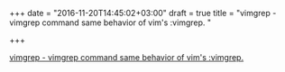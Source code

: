 +++
date = "2016-11-20T14:45:02+03:00"
draft = true
title = "vimgrep - vimgrep command same behavior of vim's :vimgrep. "

+++

<p><a href="https://t.co/0rGGgB7tYA">vimgrep - vimgrep command same behavior of vim's :vimgrep. </a></p>
